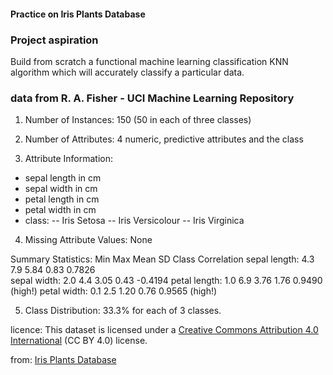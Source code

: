 #### Practice on Iris Plants Database


### Project aspiration

Build from scratch a functional machine learning classification KNN algorithm which will accurately classify a particular data.


### data from R. A. Fisher - UCI Machine Learning Repository

1. Number of Instances: 150 (50 in each of three classes)

2. Number of Attributes: 4 numeric, predictive attributes and the class

3. Attribute Information:
- sepal length in cm
- sepal width in cm
- petal length in cm
- petal width in cm
- class: 
    -- Iris Setosa
    -- Iris Versicolour
    -- Iris Virginica

4. Missing Attribute Values: None

Summary Statistics:
	         Min  Max   Mean    SD   Class Correlation
   sepal length: 4.3  7.9   5.84  0.83    0.7826   
    sepal width: 2.0  4.4   3.05  0.43   -0.4194
   petal length: 1.0  6.9   3.76  1.76    0.9490  (high!)
    petal width: 0.1  2.5   1.20  0.76    0.9565  (high!)

5. Class Distribution: 33.3% for each of 3 classes.



licence: This dataset is licensed under a [Creative Commons Attribution 4.0 International](https://creativecommons.org/licenses/by/4.0/legalcode) (CC BY 4.0) license.

from: [Iris Plants Database](https://archive.ics.uci.edu/dataset/53/iris)

